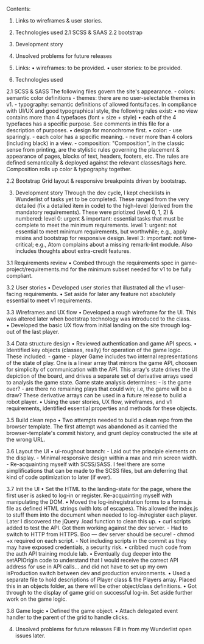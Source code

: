 Contents:
1. Links to wireframes & user stories.
2. Technologies used
  2.1 SCSS & SAAS
  2.2 bootstrap
3. Development story
4. Unsolved problems for future releases

1. Links:
• wireframes: to be provided.
• user stories: to be provided.

2. Technologies used

  2.1 SCSS & SASS
  The following files govern the site's appearance.
    - colors: semantic color definitions
    - themes: there are no user-selectable themes in v1.
    - typography: semantic definitions of allowed fonts/faces. In compliance with
        UI/UX and good typographical style, the following rules exist:
        • no view contains more than 4 typefaces (font + size + style)
        • each of the 4 typefaces has a specific purpose. See comments in this
            file for a description of purposes.
        • design for monochrome first.
        • color:
          - use sparingly.
          - each color has a specific meaning.
          - never more than 4 colors (including black) in a view.
    - composition: "Composition", in the classic sense from printing, are the stylistic
        rules governing the placement & appearance of pages, blocks of text, headers,
        footers, etc. The rules are defined semantically & deployed against the
        relevant classes/tags here. Composition rolls up color & typography together.

  2.2 Bootstrap
  Grid layout & responsive breakpoints driven by bootstrap.

3. Development story
Through the dev cycle, I kept checklists in Wunderlist of tasks yet to be completed.
These ranged from the very detailed (fix a detailed item in code) to the high-level
(derived from the mandatory requirements). These were priotized (level 0, 1, 2) & numbered:
  level 0: urgent & important: essential tasks that must be complete to meet the
    minimum requirements.
  level 1: urgent: not essential to meet minimum requirements, but worthwhile; e.g.,
    apply mixins and bootstrap for responsive design.
  level 3: important: not time-critical; e.g., Atom complains about a missing
    remark-lint module. Also includes thoughts about extra-credit features.

  3.1 Requirements review
  • Combed through the requirements spec in game-project/requirements.md for the
      minimum subset needed for v1 to be fully compliant.

  3.2 User stories
  • Developed user stories that illustrated all the v1 user-facing requirements.
  • Set aside for later any feature not absolutely essential to meet v1 requirements.

  3.3 Wireframes and UX flow
  • Developed a rough wireframe for the UI. This was altered later when bootstrap
      technology was introduced to the class.
  • Developed the basic UX flow from initial landing on the site through log-out
      of the last player.

  3.4 Data structure design
  • Reviewed authentication and game API specs.
  • Identified key objects (classes, really) for operation of the game logic.
      These included:
      - game
      - player
      Game includes two internal representations of the state of play. One is a
      linear array that mirrors the game API, choosen for simplicity of communication
      with the API. This array's state drives the UI depiction of the board, and
      drives a separate set of derivative arrays used to analysis the game state.
      Game state analysis determines:
      - is the game over?
      - are there no remaining plays that could win; i.e, the game will be a draw?
      These derivative arrays can be used in a future release to build a robot
      player.
  • Using the user stories, UX flow, wireframes, and v1 requirements, identified
      essential properties and methods for these objects.

  3.5 Build clean repo
  • Two attempts needed to build a clean repo from the browser template. The first
      attempt was abandoned as it carried the browser-template's commit history, and
      grunt deploy constructed the site at the wrong URL.

  3.6 Layout the UI
  • ui-roughout branch:
    - Laid out the principle elements on the display.
    - Minimal responsive design within a max and min screen width.
    - Re-acquainting myself with SCSS/SASS. I feel there are some simplifications
        that can be made to the SCSS files, but am deferring that kind of code
        optimization to later (if ever).

  3.7 Init the UI
  • Set the HTML to the landing-state for the page, where the first user is asked
      to log-in or register. Re-acquainting myself with manipulating the DOM.
  • Moved the log-in/registration forms to a forms.js file as defined HTML strings
      (with lots of escapes). This allowed the index.js to stuff them into the document
      when needed to log-in/register each player. Later I discovered the jQuery
      .load function to clean this up.
  • curl scripts added to test the API. Got them working against the dev server.
    - Had to switch to HTTP from HTTPS. Boo — dev server should be secure!
    - chmod +x required on each script.
    - Not including scripts in the commit as they may have exposed credentials,
        a security risk.
  • cribbed much code from the auth API training module lab.
  • Eventually dug deeper into the setAPIOrigin code to understand that I would
      receive the correct API address for use in API calls... and did not have to
      set up my own isProduction switch between dev and production environments.
  • Used a separate file to hold descriptions of Player class & the Players
      array. Placed this in an objects folder, as there will be other
      object/class definitions.
  • Got through to the display of game grid on successful log-in. Set aside
      further work on the game logic.

  3.8 Game logic
  • Defined the game object.
  • Attach delegated event handler to the parent of the grid to handle clicks.



4. Unsolved problems for future releases
  Fill in from my Wunderlist open issues later.
